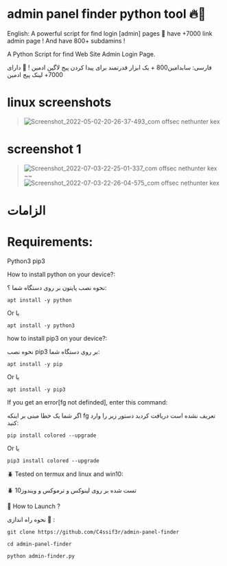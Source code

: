 # admin panel finder python tool 🔥🔫

English: A powerful script for find login [admin] pages 💯 have +7000 link admin page ! And have 800+ subdamins !

A Python Script for find Web Site Admin Login Page.

فارسی:
سابدامین800 +
 یک ابزار قدرتمند برای پیدا کردن پیج لاگین ادمین ! 💯 دارای 7000+ لینک پیج ادمین 


# linux screenshots
> ![Screenshot_2022-05-02-20-26-37-493_com offsec nethunter kex](https://user-images.githubusercontent.com/79422726/166290641-e741c57b-1950-4ad1-9949-7aa1b79dc71f.jpg)

# screenshot 1 
> ![Screenshot_2022-07-03-22-25-01-337_com offsec nethunter kex](https://user-images.githubusercontent.com/79422726/177051729-03019592-a050-479e-9c83-e3641cc205f3.jpg)
~~
> ![Screenshot_2022-07-03-22-26-04-575_com offsec nethunter kex](https://user-images.githubusercontent.com/79422726/177051721-2157ea88-a426-4eca-a8ab-bdb906a1e93d.jpg)


# الزامات
# Requirements:


Python3
pip3


How to install python on your device?:

نحوه نصب پایتون بر روی دستگاه شما ؟:

`apt install -y python`

Or 
یا

`apt install -y python3`

how to install pip3 on your device?:

نحوه نصب pip3 بر روی دستگاه شما:

`apt install -y pip`

Or
یا

`apt install -y pip3`

If you get an error[fg not definded], enter this command:

اگر شما یک خطا مبنی بر اینکه
fg 
 تعریف نشده است دریافت کردید دستور زیر را وارد کنید:

`pip install colored --upgrade`

Or
یا

`pip3 install colored --upgrade`

🪲 Tested on termux and linux and win10:

🪲 تست شده بر روی لینوکس و ترموکس و ویندوز10


📌 How to Launch ?

نحوه راه اندازی 📌 :

`git clone https://github.com/C4ssif3r/admin-panel-finder`

`cd admin-panel-finder`

`python admin-finder.py`


